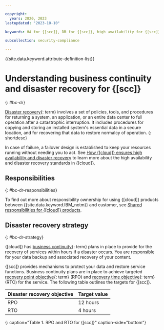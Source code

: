 ```yaml
---

copyright:
  years: 2020, 2023
lastupdated: "2023-10-10"

keywords: HA for {[scc]}, DR for {[scc]}, high availability for {[scc]}, disaster recovery for {[scc]}, failover for {[scc]}, BC for {[scc]}, business continuity for {[scc]}, disaster recovery for {[scc]}

subcollection: security-compliance

---
```


{{site.data.keyword.attribute-definition-list}}


# Understanding business continuity and disaster recovery for {[scc]}
{: #bc-dr}

[Disaster recovery](#x2113280){: term} involves a set of policies, tools, and procedures for returning a system, an application, or an entire data center to full operation after a catastrophic interruption. It includes procedures for copying and storing an installed system's essential data in a secure location, and for recovering that data to restore normalcy of operation. {: shortdesc}

In case of failure, a failover design is established to keep your resources running without needing you to act. See [How {[cloud]} ensures high availability and disaster recovery](/docs/overview?topic=overview-zero-downtime#zero-downtime) to learn more about the high availability and disaster recovery standards in {[cloud]}.

## Responsibilities
{: #bc-dr-responsibilities}

To find out more about responsibility ownership for using {[cloud]} products between {{site.data.keyword.IBM_notm}} and customer, see [Shared responsibilities for {[cloud]} products](/docs/overview?topic=overview-shared-responsibilities).

## Disaster recovery strategy
{: #bc-dr-strategy}

{[cloud]} has [business continuity](#x3026801){: term} plans in place to provide for the recovery of services within hours if a disaster occurs. You are responsible for your data backup and associated recovery of your content.

{[scc]} provides mechanisms to protect your data and restore service functions. Business continuity plans are in place to achieve targeted [recovery point objective](#x3429911){: term} (RPO) and [recovery time objective](#x3167918){: term} (RTO) for the service. The following table outlines the targets for {[scc]}.

| Disaster recovery objective | Target value |
| --------------------------- | ------------ |
| RPO | 12 hours |
| RTO | 4 hours |
{: caption="Table 1. RPO and RTO for {[scc]}" caption-side="bottom"}


